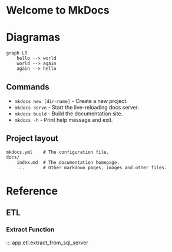 # Welcome to MkDocs


# Diagramas

```mermaid
graph LR
    hello --> world
    world --> again
    again --> hello
```

## Commands

* `mkdocs new [dir-name]` - Create a new project.
* `mkdocs serve` - Start the live-reloading docs server.
* `mkdocs build` - Build the documentation site.
* `mkdocs -h` - Print help message and exit.

## Project layout

    mkdocs.yml    # The configuration file.
    docs/
        index.md  # The documentation homepage.
        ...       # Other markdown pages, images and other files.

# Reference

## ETL

### Extract Function
::: app.etl.extract_from_sql_server